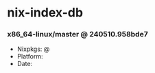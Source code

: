 # nix-index-db
### x86_64-linux/master @ 240510.958bde7
- Nixpkgs: @[](https://github.com/NixOS/nixpkgs/commit/958bde70240993897ead9c9bc068e9dbde4bac55)
- Platform: 
- Date: 
